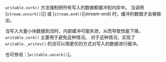 <!-- YAML
added: v0.11.2
-->

`writable.cork()` 方法强制把所有写入的数据都缓冲到内存中。
当调用 [`stream.uncork()`][] 或 [`stream.end()`][stream-end] 时，缓冲的数据才会被输出。

当写入大量小块数据到流时，内部缓冲可能失效，从而导致性能下降，`writable.cork()` 主要用于避免这种情况。
对于这种情况，实现了 `writable._writev()` 的流可以用更优的方式对写入的数据进行缓冲。

也可参阅：[`writable.uncork()`]。

